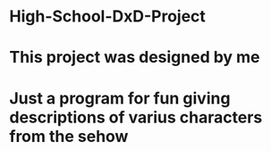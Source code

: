 # High-School-DxD-Project
# This project was designed by me
# Just a program for fun giving descriptions of varius characters from the sehow
